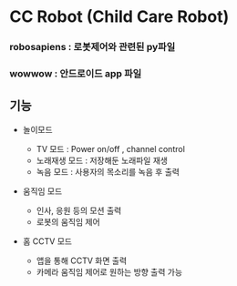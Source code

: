 # CC Robot (Child Care Robot)



### robosapiens : 로봇제어와 관련된 py파일
### wowwow : 안드로이드 app 파일

## 기능  

- 놀이모드
    - TV 모드 : Power on/off , channel control
    - 노래재생 모드 : 저장해둔 노래파일 재생
    - 녹음 모드 : 사용자의 목소리를 녹음 후 출력 

- 움직임 모드
    - 인사, 응원 등의 모션 출력
    - 로봇의 움직임 제어

- 홈 CCTV 모드
    - 앱을 통해 CCTV 화면 출력
    - 카메라 움직임 제어로 원하는 방향 출력 가능
